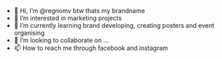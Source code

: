 - 👋 Hi, I’m @regnomv btw thats my brandname
- 👀 I’m interested in marketing projects
- 🌱 I’m currently learning brand developing, creating posters and event organising
- 💞️ I’m looking to collaborate on ...
- 📫 How to reach me through facebook and instagram

<!---
regnomv/regnomv is a ✨ special ✨ repository because its `README.md` (this file) appears on your GitHub profile.
You can click the Preview link to take a look at your changes.
--->
